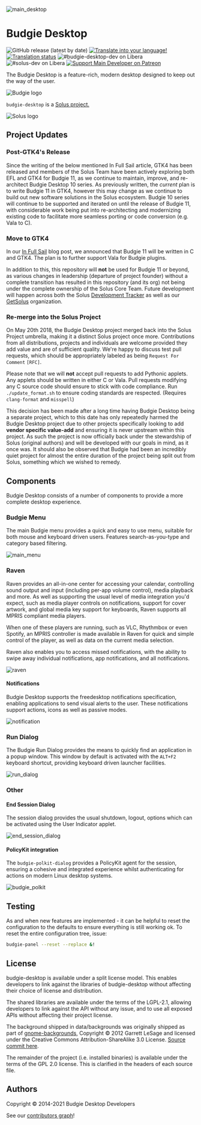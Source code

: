 ![main_desktop](https://github.com/solus-project/budgie-desktop/raw/master/.github/screenshots/MainDesktop.png)

# Budgie Desktop

![GitHub release (latest by date)](https://img.shields.io/github/v/release/solus-project/budgie-desktop)
[![Translate into your language!](https://img.shields.io/badge/help%20translate-Weblate-4AB)](https://translate.getsol.us/engage/budgie-desktop/)
[![Translation status](https://translate.getsol.us/widgets/budgie-desktop/-/svg-badge.svg)](https://translate.getsol.us/engage/budgie-desktop/)
![#budgie-desktop-dev on Libera](https://img.shields.io/badge/libera-%23budgie--desktop--dev-4AF)
![#solus-dev on Libera](https://img.shields.io/badge/libera-%23solus--dev-28C) [![Support Main Developer on Patreon](https://img.shields.io/badge/-Support%20Main%20Developer%20on%20Patreon-blueviolet)](https://patreon.com/joshuastrobl)

The Budgie Desktop is a feature-rich, modern desktop designed to keep out the way of the user.

![Budgie logo](https://getsol.us/imgs/budgie-small.png)

`budgie-desktop` is a [Solus project.](https://getsol.us/)

![Solus logo](https://build.getsol.us/logo.png)

## Project Updates

### Post-GTK4's Release

Since the writing of the below mentioned In Full Sail article, GTK4 has been released and members of the Solus Team have been actively exploring both EFL and GTK4 for Budgie 11, as we continue to maintain, improve, and re-architect Budgie Desktop 10 series. As previously written, the *current* plan is to write Budgie 11 in GTK4, however this may change as we continue to build out new software solutions in the Solus ecosystem. Budgie 10 series will continue to be supported and iterated on until the release of Budgie 11, with considerable work being put into re-architecting and modernizing existing code to facilitate more seamless porting or code conversion (e.g. Vala to C).

### Move to GTK4

In our [In Full Sail](https://getsol.us/2018/10/27/in-full-sail/) blog post, we announced that Budgie 11 will be written in C and GTK4. The plan is to further support Vala for Budgie plugins.

In addition to this, this repository will **not** be used for Budgie 11 or beyond, as various changes in leadership (departure of project founder) without a complete transition has resulted in this repository (and its org) not being under the complete ownership of the Solus Core Team. Future development will happen across both the Solus [Development Tracker](https://dev.getsol.us) as well as our [GetSolus](https://github.com/getsolus) organization.

### Re-merge into the Solus Project

On May 20th 2018, the Budgie Desktop project merged back into the Solus Project umbrella, making it a distinct Solus project once more.
Contributions from all distributions, projects and individuals are welcome provided they add value and are of sufficient quality. We're happy to discuss
test pull requests, which should be appropriately labeled as being `Request For Comment` `[RFC]`.

Please note that we will **not** accept pull requests to add Pythonic applets. Any applets should be written in either C or Vala. Pull requests modifying any C source code should ensure to stick with code compliance. Run `./update_format.sh` to ensure coding standards are respected. (Requires `clang-format` and `misspell`)

This decision has been made after a long time having Budgie Desktop being a separate project, which to this date has only repeatedly harmed the Budgie Desktop project due to other projects specifically looking to add **vendor specific value-add** and ensuring it is never upstream within this project. As such the project is now officially back under the stewardship of Solus (original authors) and will be developed with our goals in mind, as it once was. It should also be observed that Budgie had been an incredibly quiet project for almost the entire duration of the project being split out from Solus, something which we wished to remedy.

## Components

Budgie Desktop consists of a number of components to provide a more complete desktop experience.

### Budgie Menu

The main Budgie menu provides a quick and easy to use menu, suitable for both mouse and keyboard driven users. Features search-as-you-type and category based filtering.

![main_menu](https://github.com/solus-project/budgie-desktop/raw/master/.github/screenshots/MainMenu.png)

### Raven

Raven provides an all-in-one center for accessing your calendar, controlling sound output and input (including per-app volume control), media playback and more. As well as supporting the usual level of media integration you'd expect, such as media player controls on notifications, support for cover artwork, and global media key support for keyboards, Raven supports all MPRIS compliant media players.

When one of these players are running, such as VLC, Rhythmbox or even Spotify, an MPRIS controller is made available in Raven for quick and simple control of the player, as well as data on the current media selection.

Raven also enables you to access missed notifications, with the ability to swipe away individual notifications, app notifications, and all notifications.

![raven](https://github.com/solus-project/budgie-desktop/raw/master/.github/screenshots/Raven.png)

#### Notifications

Budgie Desktop supports the freedesktop notifications specification, enabling applications to send visual alerts to the user. These notifications support actions, icons as well as passive modes.

![notification](https://github.com/solus-project/budgie-desktop/raw/master/.github/screenshots/Notification.png)

### Run Dialog

The Budgie Run Dialog provides the means to quickly find an application in a popup window. This window by default is activated with the `ALT+F2` keyboard shortcut, providing keyboard driven launcher facilities.

![run_dialog](https://github.com/solus-project/budgie-desktop/raw/master/.github/screenshots/RunDialog.png)

### Other

#### End Session Dialog

The session dialog provides the usual shutdown, logout, options which can be activated using the User Indicator applet.

![end_session_dialog](https://github.com/solus-project/budgie-desktop/raw/master/.github/screenshots/EndSession.png)

#### PolicyKit integration

The `budgie-polkit-dialog` provides a PolicyKit agent for the session, ensuring a cohesive and integrated experience whilst authenticating for actions on modern Linux desktop systems.

![budgie_polkit](https://github.com/solus-project/budgie-desktop/raw/master/.github/screenshots/Polkit.png)

## Testing

As and when new features are implemented - it can be helpful to reset the configuration to the defaults to ensure everything is still working ok. To reset the entire configuration tree, issue:

```bash
budgie-panel --reset --replace &!
```

## License

budgie-desktop is available under a split license model. This enables developers to link against the libraries of budgie-desktop without affecting their choice of license and distribution.

The shared libraries are available under the terms of the LGPL-2.1, allowing developers to link against the API without any issue, and to use all exposed APIs without affecting their project license.

The background shipped in data/backgrounds was originally shipped as part of [gnome-backgrounds](https://gitlab.gnome.org/GNOME/gnome-backgrounds), Copyright © 2012 Garrett LeSage and licensed under the Creative Commons Attribution-ShareAlike 3.0 License. [Source commit here](https://gitlab.gnome.org/GNOME/gnome-backgrounds/-/commit/33c37ed6e55218210f6ad9877091f5849bea2d4d).

The remainder of the project (i.e. installed binaries) is available under the terms of the GPL 2.0 license. This is clarified in the headers of each source file.

## Authors

Copyright © 2014-2021 Budgie Desktop Developers

See our [contributors graph](https://github.com/solus-project/budgie-desktop/graphs/contributors)!
